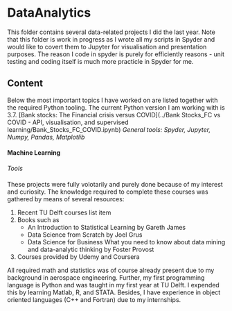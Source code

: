# DataAnalytics
This folder contains several data-related projects I did the last year. Note that this folder is work in progress as I wrote all my scripts in Spyder and would like to covert them to Jupyter for visualisation and presentation purposes. The reason I code in spyder is purely for efficiently reasons - unit testing and coding itself is much more practicle in Spyder for me.

## Content
Below the most important topics I have worked on are listed together with the required Python tooling. The current Python version I am working with is 3.7.
[Bank stocks: The Financial crisis versus COVID](../Bank Stocks_FC vs COVID - API, visualisation, and supervised learning/Bank_Stocks_FC_COVID.ipynb)
*General tools: Spyder, Jupyter, Numpy, Pandas, Matplotlib*
#### Machine Learning

*Tools*
#### 







These projects were fully volotarily and purely done because of my interest and curiosity. The knowledge required to complete these courses was gathered by means of several resources:

1. Recent TU Delft courses list item
2. Books such as
   - An Introduction to Statistical Learning by Gareth James
   - Data Science from Scratch by Joel Grus
   - Data Science for Business What you need to know about data mining and data-analytic thinking by Foster Provost
3. Courses provided by Udemy and Coursera

All required math and statistics was of course already present due to my background in aerospace engineering. Further, my first programming language is Python and was taught in my first year at TU Delft. I expended this by learning Matlab, R, and STATA. Besides, I have experience in object oriented languages (C++ and Fortran) due to my internships. 

